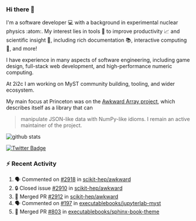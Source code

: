 ### Hi there 👋 

I'm a software developer 💻 with a background in experimental nuclear physics :atom:. My interest lies in tools :wrench: to improve productivity :chart_with_upwards_trend: and scientific insight :telescope:, including rich documentation 📚, interactive computing 🧮, and more! 

I have experience in many aspects of software engineering, including game design, full-stack web development, and high-performance numeric computing. 

At 2i2c I am working on MyST community building, tooling, and wider ecosystem. 

My main focus at Princeton was on the [Awkward Array project](awkward-array.org/), which describes itself as a library that can 
> manipulate JSON-like data with NumPy-like idioms. I remain an active maintainer of the project. 

![github stats](https://github-readme-stats.vercel.app/api?username=agoose77&show_icons=true&hide_rank=true&hide_title=true&bg_color=30,e76445,904e95&text_color=efe3ec&icon_color=efe3ec)
<!--
**agoose77/agoose77** is a ✨ _special_ ✨ repository because its `README.md` (this file) appears on your GitHub profile.

Here are some ideas to get you started:

- 🔭 I’m currently working on ...
- 🌱 I’m currently learning ...
- 👯 I’m looking to collaborate on ...
- 🤔 I’m looking for help with ...
- 💬 Ask me about ...
- 📫 How to reach me: ...
- 😄 Pronouns: ...
- ⚡ Fun fact: ...
-->

[![Twitter Badge](https://img.shields.io/twitter/follow/agoose77?style=flat-square&logo=Twitter&logoColor=white&color=cornflowerblue)](https://twitter.com/agoose77)

### :zap: Recent Activity

<!--START_SECTION:activity-->
1. 🗣 Commented on [#2918](https://github.com/scikit-hep/awkward/pull/2918#issuecomment-1875258876) in [scikit-hep/awkward](https://github.com/scikit-hep/awkward)
2. 🔒 Closed issue [#2910](https://github.com/scikit-hep/awkward/issues/2910) in [scikit-hep/awkward](https://github.com/scikit-hep/awkward)
3. 🎉 Merged PR [#2912](https://github.com/scikit-hep/awkward/pull/2912) in [scikit-hep/awkward](https://github.com/scikit-hep/awkward)
4. 🗣 Commented on [#197](https://github.com/executablebooks/jupyterlab-myst/issues/197#issuecomment-1873924135) in [executablebooks/jupyterlab-myst](https://github.com/executablebooks/jupyterlab-myst)
5. 🎉 Merged PR [#803](https://github.com/executablebooks/sphinx-book-theme/pull/803) in [executablebooks/sphinx-book-theme](https://github.com/executablebooks/sphinx-book-theme)
<!--END_SECTION:activity-->

